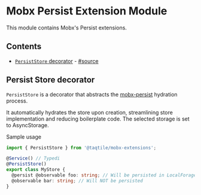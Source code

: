 # Mobx Persist Extension Module

This module contains Mobx's Persist extensions.

## Contents

- [`PersistStore` decorator](#persist-store-decorator) - [#source](persist-store.decorator.ts)

## Persist Store decorator

`PersistStore` is a decorator that abstracts the [mobx-persist](https://github.com/pinqy520/mobx-persist) hydration process.

It automatically hydrates the store upon creation, streamlining store implementation and reducing boilerplate code.
The selected storage is set to AsyncStorage.

Sample usage

```typescript
import { PersistStore } from '@taqtile/mobx-extensions';

@Service() // Typedi
@PersistStore()
export class MyStore {
  @persist @observable foo: string; // Will be persisted in LocalForage/AsyncStorage
  @observable bar: string; // Will NOT be persisted
}
```
